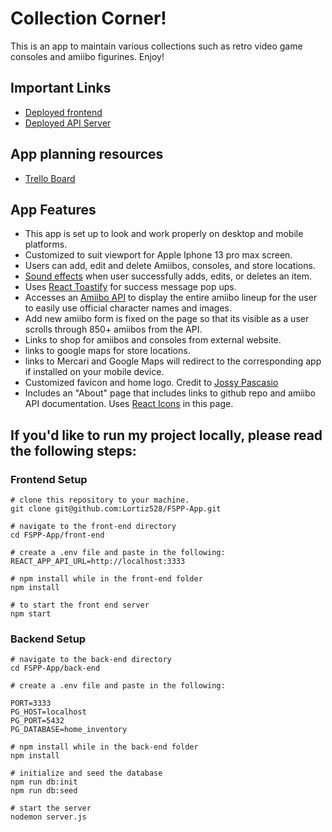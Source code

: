 # Collection Corner!

This is an app to maintain various collections such as retro video game consoles and amiibo figurines. Enjoy!

## Important Links

- [Deployed frontend](https://collection-corner.netlify.app/)
- [Deployed API Server](https://immense-refuge-16416.herokuapp.com/)

## App planning resources

- [Trello Board](https://trello.com/invite/b/ABTWrZXr/af5e35ff4cbe5df2caec988fc6eac12d/fspp-inventory-app)

## App Features

- This app is set up to look and work properly on desktop and mobile platforms.
- Customized to suit viewport for Apple Iphone 13 pro max screen.
- Users can add, edit and delete Amiibos, consoles, and store locations.
- [Sound effects](https://developer.mozilla.org/en-US/docs/Web/API/HTMLAudioElement/Audio) when user successfully adds, edits, or deletes an item.
- Uses [React Toastify](https://www.npmjs.com/package/react-toastify) for success message pop ups.
- Accesses an [Amiibo API](https://www.amiiboapi.com/) to display the entire amiibo lineup for the user to easily use official character names and images.
- Add new amiibo form is fixed on the page so that its visible as a user scrolls through 850+ amiibos from the API.
- Links to shop for amiibos and consoles from external website.
- links to google maps for store locations.
- links to Mercari and Google Maps will redirect to the corresponding app if installed on your mobile device.
- Customized favicon and home logo. Credit to [Jossy Pascasio](https://github.com/named-josie)
- Includes an "About" page that includes links to github repo and amiibo API documentation. Uses [React Icons](https://react-icons.github.io/react-icons) in this page.

## If you'd like to run my project locally, please read the following steps:

### Frontend Setup

```
# clone this repository to your machine.
git clone git@github.com:Lortiz528/FSPP-App.git

# navigate to the front-end directory
cd FSPP-App/front-end

# create a .env file and paste in the following:
REACT_APP_API_URL=http://localhost:3333

# npm install while in the front-end folder
npm install

# to start the front end server
npm start
```

### Backend Setup

```
# navigate to the back-end directory
cd FSPP-App/back-end

# create a .env file and paste in the following:

PORT=3333
PG_HOST=localhost
PG_PORT=5432
PG_DATABASE=home_inventory

# npm install while in the back-end folder
npm install

# initialize and seed the database
npm run db:init
npm run db:seed

# start the server
nodemon server.js

```
